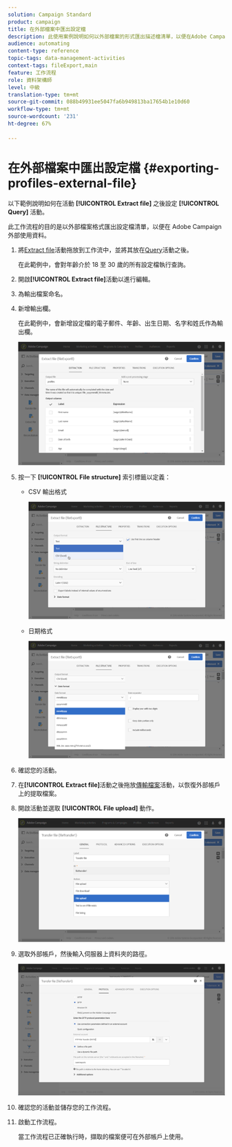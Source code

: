```yaml
---
solution: Campaign Standard
product: campaign
title: 在外部檔案中匯出設定檔
description: 此使用案例說明如何以外部檔案的形式匯出描述檔清單，以便在Adobe Campaign以外使用資料。
audience: automating
content-type: reference
topic-tags: data-management-activities
context-tags: fileExport,main
feature: 工作流程
role: 資料架構師
level: 中級
translation-type: tm+mt
source-git-commit: 088b49931ee5047fa6b949813ba17654b1e10d60
workflow-type: tm+mt
source-wordcount: '231'
ht-degree: 67%

---
```



# 在外部檔案中匯出設定檔 {#exporting-profiles-external-file}

以下範例說明如何在活動 **[!UICONTROL Extract file]** 之後設定 **[!UICONTROL Query]** 活動。

此工作流程的目的是以外部檔案格式匯出設定檔清單，以便在 Adobe Campaign 外部使用資料。

1. 將[Extract file](../../automating/using/extract-file.md)活動拖放到工作流中，並將其放在[Query](../../automating/using/query.md)活動之後。

   在此範例中，會對年齡介於 18 至 30 歲的所有設定檔執行查詢。

1. 開啟&#x200B;**[!UICONTROL Extract file]**&#x200B;活動以進行編輯。
1. 為輸出檔案命名。
1. 新增輸出欄。

   在此範例中，會新增設定檔的電子郵件、年齡、出生日期、名字和姓氏作為輸出欄。

   ![](assets/wkf_data_export6.png)

1. 按一下 **[!UICONTROL File structure]** 索引標籤以定義：

   * CSV 輸出格式

      ![](assets/wkf_data_export7.png)

   * 日期格式

      ![](assets/wkf_data_export9.png)

1. 確認您的活動。
1. 在&#x200B;**[!UICONTROL Extract file]**&#x200B;活動之後拖放[傳輸檔案](../../automating/using/transfer-file.md)活動，以恢復外部帳戶上的提取檔案。
1. 開啟活動並選取 **[!UICONTROL File upload]** 動作。

   ![](assets/wkf_data_export11.png)

1. 選取外部帳戶，然後輸入伺服器上資料夾的路徑。

   ![](assets/wkf_data_export12.png)

1. 確認您的活動並儲存您的工作流程。
1. 啟動工作流程。

   當工作流程已正確執行時，擷取的檔案便可在外部帳戶上使用。
